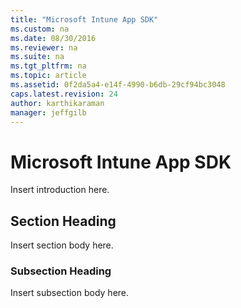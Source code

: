```yaml
---
title: "Microsoft Intune App SDK"
ms.custom: na
ms.date: 08/30/2016
ms.reviewer: na
ms.suite: na
ms.tgt_pltfrm: na
ms.topic: article
ms.assetid: 0f2da5a4-e14f-4990-b6db-29cf94bc3048
caps.latest.revision: 24
author: karthikaraman
manager: jeffgilb
---
```

# Microsoft Intune App SDK
Insert introduction here.

## Section Heading
Insert section body here.

### Subsection Heading
Insert subsection body here.

